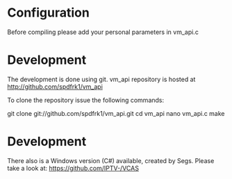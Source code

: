 Configuration
===========
Before compiling please add your personal parameters in vm_api.c

Development
===========
The development is done using git. vm_api repository is hosted
at http://github.com/spdfrk1/vm_api

To clone the repository issue the following commands:

   git clone git://github.com/spdfrk1/vm_api.git
   cd vm_api
   nano vm_api.c
   make

Development
===========
There also is a Windows version (C#) available, created by Segs. 
Please take a look at: https://github.com/IPTV-/VCAS